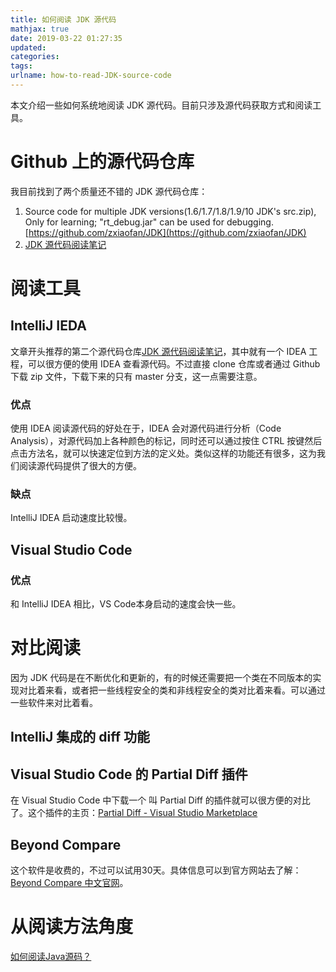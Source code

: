 ```yaml
---
title: 如何阅读 JDK 源代码
mathjax: true
date: 2019-03-22 01:27:35
updated:
categories:
tags:
urlname: how-to-read-JDK-source-code
---
```


本文介绍一些如何系统地阅读 JDK 源代码。目前只涉及源代码获取方式和阅读工具。

<!-- more -->

# Github 上的源代码仓库

我目前找到了两个质量还不错的 JDK 源代码仓库：

1. Source code for multiple JDK versions(1.6/1.7/1.8/1.9/10 JDK's src.zip), Only for learning; "rt_debug.jar" can be used for debugging. [https://github.com/zxiaofan/JDK](https://github.com/zxiaofan/JDK)
2. [JDK 源代码阅读笔记](https://github.com/kangjianwei/LearningJDK)

# 阅读工具

## IntelliJ IEDA

文章开头推荐的第二个源代码仓库[JDK 源代码阅读笔记](https://github.com/kangjianwei/LearningJDK)，其中就有一个 IDEA 工程，可以很方便的使用 IDEA 查看源代码。不过直接 clone 仓库或者通过 Github 下载 zip 文件，下载下来的只有 master 分支，这一点需要注意。

### 优点

使用 IDEA 阅读源代码的好处在于，IDEA 会对源代码进行分析（Code Analysis），对源代码加上各种颜色的标记，同时还可以通过按住 CTRL 按键然后点击方法名，就可以快速定位到方法的定义处。类似这样的功能还有很多，这为我们阅读源代码提供了很大的方便。

### 缺点

IntelliJ IDEA 启动速度比较慢。

## Visual Studio Code

### 优点

和 IntelliJ IDEA 相比，VS Code本身启动的速度会快一些。



# 对比阅读

因为 JDK 代码是在不断优化和更新的，有的时候还需要把一个类在不同版本的实现对比着来看，或者把一些线程安全的类和非线程安全的类对比着来看。可以通过一些软件来对比着看。

## IntelliJ 集成的 diff 功能



## Visual Studio Code 的 Partial Diff 插件

在 Visual Studio Code 中下载一个 叫 Partial Diff 的插件就可以很方便的对比了。这个插件的主页：[Partial Diff - Visual Studio Marketplace](https://marketplace.visualstudio.com/items?itemName=ryu1kn.partial-diff)



## Beyond Compare



这个软件是收费的，不过可以试用30天。具体信息可以到官方网站去了解：[Beyond Compare 中文官网](http://www.beyondcompare.cc/)。



# 从阅读方法角度

[如何阅读Java源码？](https://mp.weixin.qq.com/s?__biz=MzAxNjk4ODE4OQ==&mid=2247485361&idx=1&sn=c8a28de2468835eb85a28cb02f6e3eb3&chksm=9bed26c3ac9aafd50a7f406b3dd97de0358c4628d657ecf5f308caf1db309576780db94a2102&mpshare=1&scene=23&srcid=#rd)

